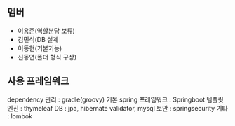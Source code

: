 ## 멤버
- 이용준(역할분담 보류)
- 김민석(DB 설계
- 이동현(기본기능)
- 신동연(폴더 형식 구상)

## 사용 프레임워크
dependency 관리 : gradle(groovy)
기본 spring 프레임워크 : Springboot
템플릿 엔진 : thymeleaf
DB : jpa, hibernate validator, mysql
보안 : springsecurity
기타 : lombok

